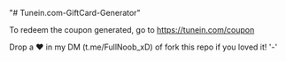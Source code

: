 "# Tunein.com-GiftCard-Generator" 

To redeem the coupon generated, go to https://tunein.com/coupon 

Drop a ❤️ in my DM (t.me/FullNoob_xD) of fork this repo if you loved it! '-'

